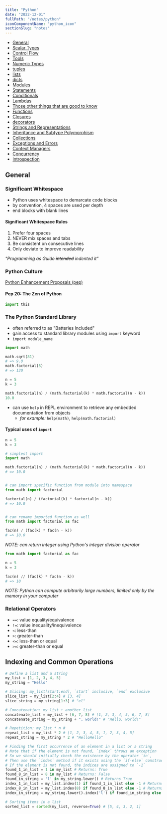 ```yaml
---
title: "Python"
date: "2022-12-01"
fullPath: "/notes/python"
iconComponentName: "python_icon"
sectionSlug: "notes"
---
```


- [General](#general)
- [Scalar Types](/notes/python/scalar-types)
- [Control Flow](/notes/python/control-flow)
- [Tools](/notes/python/tools)
- [Numeric Types](/notes/python/numeric-types)
- [tuples](/notes/python/tuples)
- [lists](/notes/python/lists)
- [dicts](/notes/python/dicts)
- [Modules](/notes/python/modules)
- [Statements](/notes/python/statements)
- [Conditionals](/notes/python/conditionals)
- [Lambdas](/notes/python/lambdas)
- [Those other things that are good to know](/notes/python/those-other-things-that-are-good-to-know)
- [Functions](/notes/python/functions)
- [Closures](/notes/python/closures)
- [decorators](/notes/python/decorators)
- [Strings and Representations](/notes/python/strings-and-representations)
- [Inheritance and Subtype Polymorphism](/notes/python/inheritance-and-subtype-polymorphism)
- [Collections](/notes/python/collections)
- [Exceptions and Errors](/notes/python/exceptions-and-error-handling)
- [Context Managers](/notes/python/context-managers)
- [Concurrency](/notes/python/concurrency)
- [Introspection](/notes/python/introspection)

## General

### Significant Whitespace

- Python uses whitespace to demarcate code blocks
- by convention, 4 spaces are used per depth
- end blocks with blank lines

#### Significant Whitespace Rules

1. Prefer four spaces
2. NEVER mix spaces and tabs
3. Be consistent on consecutive lines
4. Only deviate to improve readability


_"Programming as Guido ~~intended~~ indented it"_

### Python Culture

<a href="https://peps.python.org/" target="_blank" rel="noopener noreferrer">
    Python Enhancement Proposals (pep)
</a>

#### Pep 20: The Zen of Python

```python
import this
```
### The Python Standard Library

- often referred to as "Batteries Included"
- gain access to standard library modules using `import` keyword
- `import module_name`

```python
import math

math.sqrt(81)
# => 9.0
math.factorial(5)
# => 120

n = 5
k = 3

math.factorial(n) / (math.factorial(k) * math.factorial(n - k))
10.0
```

- can use `help` in REPL environment to retrieve any embedded documentation from objects
    - _for example:_ `help(math)`, `help(math.factorial)`

#### Typical uses of `import`

```python
n = 5
k = 3

# simplest import
import math

math.factorial(n) / (math.factorial(k) * math.factorial(n - k))
# => 10.0


# can import specific function from module into namespace
from math import factorial

factorial(n) / (factorial(k) * factorial(n - k))
# => 10.0


# can rename imported function as well
from math import factorial as fac

fac(n) / (fac(k) * fac(n - k))
# => 10.0
```
_NOTE: can return integer using Python's integer division operator_

```py
from math import factorial as fac

n = 5
k = 3

fac(n) // (fac(k) * fac(n - k))
# => 10
```
_NOTE: Python can compute arbitrarily large numbers, limited only by the memory in your computer_

### Relational Operators

- `==`: value equality/equivalence
- `!=`: value inequality/inequivalence
- `<`: less-than
- `>`: greater-than
- `<=`: less-than or equal
- `>=`: greater-than or equal

## Indexing and Common Operations

```python
# Define a list and a string
my_list = [1, 2, 3, 4, 5]
my_string = "Hello"

# Slicing: my_list[start:end], `start` inclusive, `end` exclusive
slice_list = my_list[2:4] # [3, 4]
slice_string = my_string[1:3] # "el"

# Concatenation: my_list + another_list
concatenate_list = my_list + [6, 7, 8] # [1, 2, 3, 4, 5, 6, 7, 8]
concatenate_string = my_string + ", world!" # "Hello, world!"

# Repetition: my_list * n #
repeat_list = my_list * 2 # [1, 2, 3, 4, 5, 1, 2, 3, 4, 5]
repeat_string = my_string * 2 # "HelloHello"

# Finding the first occurrence of an element in a list or a string
# Note that if the element is not found, `index` throws an exception
# So we should initially check the existence by the operator `in`,
# Then use the `index` method if it exists using the `if-else` construction.
# If the element is not found, the indices are assigned to `-1`
found_1_in_list = 1 in my_list # Returns: True
found_8_in_list = 8 in my_list # Returns: False
found_in_string = 'l' in my_string.lower() # Returns True
index_1_in_list = my_list.index(1) if found_1_in_list else -1 # Returns: 0
index_8_in_list = my_list.index(8) if found_8_in_list else -1 # Returns: -1
index_in_string = my_string.lower().index('l') if found_in_string else -1 # Returns: 2

# Sorting items in a list
sorted_list = sorted(my_list, reverse=True) # [5, 4, 3, 2, 1]

```
